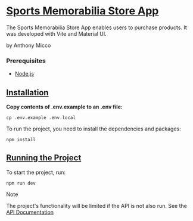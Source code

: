 # [Sports Memorabilia Store App](#sports-memorabilia-store-app)

The Sports Memorabilia Store App enables users to purchase products. It was developed with Vite and Material UI. 

by Anthony Micco

### Prerequisites
- [Node.js](https://nodejs.org/en/download/)

## [Installation](#installation)

**Copy contents of .env.example to an .env file:**  
```
cp .env.example .env.local
```

To run the project, you need to install the dependencies and packages:  
```
npm install
```

## [Running the Project](#running-the-project)
To start the project, run:  
```
npm run dev
```
> [!NOTE]
> The project's functionality will be limited if the API is not also run. See the [API Documentation](https://github.com/Ajmicco18/Sports-Memorbilia-Store/blob/main/Backend/README.md)


